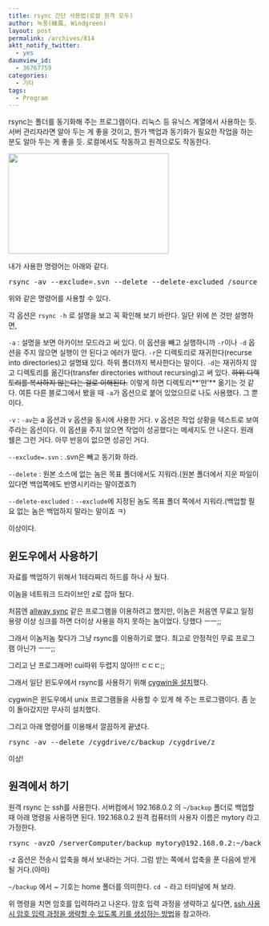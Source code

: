 ```yaml
---
title: rsync 간단 사용법(로컬 원격 모두)
author: 녹풍(綠風, Windgreen)
layout: post
permalink: /archives/814
aktt_notify_twitter:
  - yes
daumview_id:
  - 36767759
categories:
  - 기타
tags:
  - Program
---
```

rsync는 폴더를 동기화해 주는 프로그램이다. 리눅스 등 유닉스 계열에서 사용하는 듯. 서버 관리자라면 알아 두는 게 좋을 것이고, 뭔가 백업과 동기화가 필요한 작업을 하는 분도 알아 두는 게 좋을 듯. 로컬에서도 작동하고 원격으로도 작동한다.

<img class="aligncenter" src="http://dl.dropboxusercontent.com/u/15546257/blog/mytory/old-images/1/cfile30.uf.1945374E4D4BC96E31B91C.jpg" alt="" width="320" height="200" />

내가 사용한 명령어는 아래와 같다.

<pre class="brush:plain">rsync -av --exclude=.svn --delete --delete-excluded /source /destination</pre>

위와 같은 명령어를 사용할 수 있다.

각 옵션은 `rsync -h` 로 설명을 보고 꼭 확인해 보기 바란다. 일단 위에 쓴 것만 설명하면,

`-a` : 설명을 보면 아카이브 모드라고 써 있다. 이 옵션을 빼고 실행하니까 `-r`이나 `-d` 옵션을 주지 않으면 실행이 안 된다고 에러가 떴다. `-r`은 디렉토리로 재귀한다(recurse into directories)고 설명돼 있다. 하위 폴더까지 복사한다는 말이다. `-d`는 재귀하지 않고 디렉토리를 옮긴다(transfer directories without recursing)고 써 있다. <del>하위 디렉토리를 복사하지 않는다는 걸로 이해된다.</del> 이렇게 하면 디렉토리**&#8216;만&#8217;** 옮기는 것 같다. 여튼 다른 블로그에서 봤을 때 `-a`가 옵션으로 붙어 있었으므로 나도 사용했다. 그 뿐이다.

`-v` : `-av`는 a 옵션과 v 옵션을 동시에 사용한 거다. v 옵션은 작업 상황을 텍스트로 보여주라는 옵션이다. 이 옵션을 주지 않으면 작업이 성공했다는 메세지도 안 나온다. 원래 쉘은 그런 거다. 아무 반응이 없으면 성공인 거다.

`--exclude=.svn` : .svn은 빼고 동기화 하라.

`--delete` : 원본 소스에 없는 놈은 목표 폴더에서도 지워라.(원본 폴더에서 지운 파일이 있다면 백업쪽에도 반영시키라는 말이겠죠?)

`--delete-excluded` : `--exclude`에 지정된 놈도 목표 폴더 쪽에서 지워라.(백업할 필요 없는 놈은 백업하지 말라는 말이죠 ㅋ)

이상이다.

## 윈도우에서 사용하기

자료를 백업하기 위해서 1테라짜리 하드를 하나 사 뒀다.

이놈을 네트워크 드라이브인 z로 잡아 뒀다.

처믐엔 <a href="http://allwaysync.com/" target="_blank">allway sync</a> 같은 프로그램을 이용하려고 했지만, 이놈은 처음엔 무료고 일정 용량 이상 싱크를 하면 더이상 사용을 하지 못하는 놈이었다. 당했다 ㅡㅡ;;

그래서 이놈저놈 찾다가 그냥 rsync를 이용하기로 했다. 최고로 안정적인 무료 프로그램 아닌가 ㅡㅡ;;

그리고 난 프로그래머! cui따위 두렵지 않아!!! ㄷㄷㄷ;;

그래서 일단 윈도우에서 rsync를 사용하기 위해 <a href="http://blog.bagesoft.com/864" target="_blank">cygwin을 설치</a>했다.

cygwin은 윈도우에서 unix 프로그램들을 사용할 수 있게 해 주는 프로그램이다. 좀 눈이 돌아갔지만 무사히 설치했다.

그리고 아래 명령어를 이용해서 깔끔하게 끝냈다.

<pre class="brush:shell">rsync -av --delete /cygdrive/c/backup /cygdrive/z</pre>

이상!

## 원격에서 하기

원격 rsync 는 ssh를 사용한다. 서버컴에서 192.168.0.2 의 `~/backup` 폴더로 백업할 때 아래 명령을 사용하면 된다. 192.168.0.2 원격 컴퓨터의 사용자 이름은 mytory 라고 가정한다.

<pre>rsync -avzO /serverComputer/backup mytory@192.168.0.2:~/backup</pre>

-z 옵션은 전송시 압축을 해서 보내라는 거다. 그럼 받는 쪽에서 압축을 푼 다음에 받게 될 거다.(아마)

`~/backup` 에서 ~ 기호는 home 폴더를 의미한다. `cd ~` 라고 터미널에 쳐 보라.

위 명령을 치면 암호를 입력하라고 나온다. 암호 입력 과정을 생략하고 싶다면, [ssh 사용시 암호 입력 과정을 생략할 수 있도록 키를 생성하는 방법][1]을 참고하라.

 [1]: http://mytory.local/archives/1144 "ssh를 이용한 파일 복사 scp – 암호 없이 복사하는 방법도."